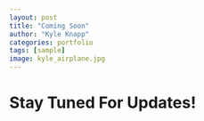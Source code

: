 ```yaml
---
layout: post
title: "Coming Soon"
author: "Kyle Knapp"
categories: portfolio
tags: [sample]
image: kyle_airplane.jpg
---
```


# Stay Tuned For Updates!